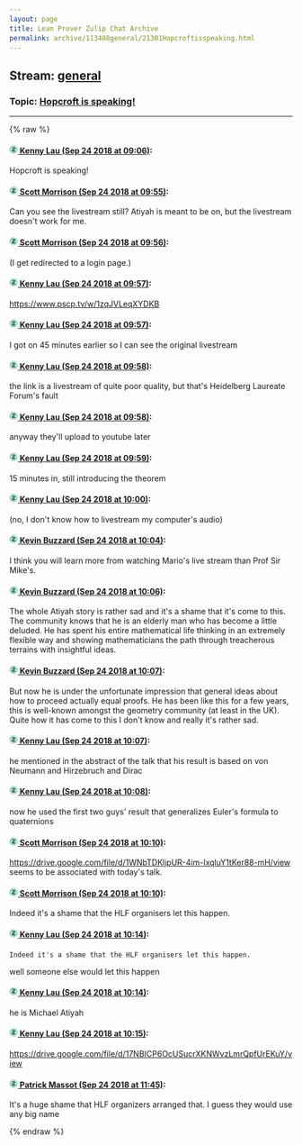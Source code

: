 ```yaml
---
layout: page
title: Lean Prover Zulip Chat Archive 
permalink: archive/113488general/21301Hopcroftisspeaking.html
---
```


## Stream: [general](index.html)
### Topic: [Hopcroft is speaking!](21301Hopcroftisspeaking.html)

---


{% raw %}
#### [![Click to go to Zulip](../../assets/img/zulip2.png) Kenny Lau (Sep 24 2018 at 09:06)](https://leanprover.zulipchat.com/#narrow/stream/113488-general/topic/Hopcroft%20is%20speaking%21/near/134509660):
Hopcroft is speaking!

#### [![Click to go to Zulip](../../assets/img/zulip2.png) Scott Morrison (Sep 24 2018 at 09:55)](https://leanprover.zulipchat.com/#narrow/stream/113488-general/topic/Hopcroft%20is%20speaking%21/near/134511523):
Can you see the livestream still? Atiyah is meant to be on, but the livestream doesn't work for me.

#### [![Click to go to Zulip](../../assets/img/zulip2.png) Scott Morrison (Sep 24 2018 at 09:56)](https://leanprover.zulipchat.com/#narrow/stream/113488-general/topic/Hopcroft%20is%20speaking%21/near/134511563):
(I get redirected to a login page.)

#### [![Click to go to Zulip](../../assets/img/zulip2.png) Kenny Lau (Sep 24 2018 at 09:57)](https://leanprover.zulipchat.com/#narrow/stream/113488-general/topic/Hopcroft%20is%20speaking%21/near/134511593):
https://www.pscp.tv/w/1zqJVLeqXYDKB

#### [![Click to go to Zulip](../../assets/img/zulip2.png) Kenny Lau (Sep 24 2018 at 09:57)](https://leanprover.zulipchat.com/#narrow/stream/113488-general/topic/Hopcroft%20is%20speaking%21/near/134511600):
I got on 45 minutes earlier so I can see the original livestream

#### [![Click to go to Zulip](../../assets/img/zulip2.png) Kenny Lau (Sep 24 2018 at 09:58)](https://leanprover.zulipchat.com/#narrow/stream/113488-general/topic/Hopcroft%20is%20speaking%21/near/134511657):
the link is a livestream of quite poor quality, but that's Heidelberg Laureate Forum's fault

#### [![Click to go to Zulip](../../assets/img/zulip2.png) Kenny Lau (Sep 24 2018 at 09:58)](https://leanprover.zulipchat.com/#narrow/stream/113488-general/topic/Hopcroft%20is%20speaking%21/near/134511661):
anyway they'll upload to youtube later

#### [![Click to go to Zulip](../../assets/img/zulip2.png) Kenny Lau (Sep 24 2018 at 09:59)](https://leanprover.zulipchat.com/#narrow/stream/113488-general/topic/Hopcroft%20is%20speaking%21/near/134511690):
15 minutes in, still introducing the theorem

#### [![Click to go to Zulip](../../assets/img/zulip2.png) Kenny Lau (Sep 24 2018 at 10:00)](https://leanprover.zulipchat.com/#narrow/stream/113488-general/topic/Hopcroft%20is%20speaking%21/near/134511759):
(no, I don't know how to livestream my computer's audio)

#### [![Click to go to Zulip](../../assets/img/zulip2.png) Kevin Buzzard (Sep 24 2018 at 10:04)](https://leanprover.zulipchat.com/#narrow/stream/113488-general/topic/Hopcroft%20is%20speaking%21/near/134511941):
I think you will learn more from watching Mario's live stream than Prof Sir Mike's.

#### [![Click to go to Zulip](../../assets/img/zulip2.png) Kevin Buzzard (Sep 24 2018 at 10:06)](https://leanprover.zulipchat.com/#narrow/stream/113488-general/topic/Hopcroft%20is%20speaking%21/near/134512018):
The whole Atiyah story is rather sad and it's a shame that it's come to this. The community knows that he is an elderly man who has become a little deluded. He has spent his entire mathematical life thinking in an extremely flexible way and showing mathematicians the path through treacherous terrains with insightful ideas.

#### [![Click to go to Zulip](../../assets/img/zulip2.png) Kevin Buzzard (Sep 24 2018 at 10:07)](https://leanprover.zulipchat.com/#narrow/stream/113488-general/topic/Hopcroft%20is%20speaking%21/near/134512080):
But now he is under the unfortunate impression that general ideas about how to proceed actually equal proofs. He has been like this for a few years, this is well-known amongst the geometry community (at least in the UK). Quite how it has come to this I don't know and really it's rather sad.

#### [![Click to go to Zulip](../../assets/img/zulip2.png) Kenny Lau (Sep 24 2018 at 10:07)](https://leanprover.zulipchat.com/#narrow/stream/113488-general/topic/Hopcroft%20is%20speaking%21/near/134512088):
he mentioned in the abstract of the talk that his result is based on von Neumann and Hirzebruch and Dirac

#### [![Click to go to Zulip](../../assets/img/zulip2.png) Kenny Lau (Sep 24 2018 at 10:08)](https://leanprover.zulipchat.com/#narrow/stream/113488-general/topic/Hopcroft%20is%20speaking%21/near/134512139):
now he used the first two guys' result that generalizes Euler's formula to quaternions

#### [![Click to go to Zulip](../../assets/img/zulip2.png) Scott Morrison (Sep 24 2018 at 10:10)](https://leanprover.zulipchat.com/#narrow/stream/113488-general/topic/Hopcroft%20is%20speaking%21/near/134512213):
<https://drive.google.com/file/d/1WNbTDKljpUR-4im-IxqluY1tKer88-mH/view> seems to be associated with today's talk.

#### [![Click to go to Zulip](../../assets/img/zulip2.png) Scott Morrison (Sep 24 2018 at 10:10)](https://leanprover.zulipchat.com/#narrow/stream/113488-general/topic/Hopcroft%20is%20speaking%21/near/134512220):
Indeed it's a shame that the HLF organisers let this happen.

#### [![Click to go to Zulip](../../assets/img/zulip2.png) Kenny Lau (Sep 24 2018 at 10:14)](https://leanprover.zulipchat.com/#narrow/stream/113488-general/topic/Hopcroft%20is%20speaking%21/near/134512374):
```quote
Indeed it's a shame that the HLF organisers let this happen.
```
well someone else would let this happen

#### [![Click to go to Zulip](../../assets/img/zulip2.png) Kenny Lau (Sep 24 2018 at 10:14)](https://leanprover.zulipchat.com/#narrow/stream/113488-general/topic/Hopcroft%20is%20speaking%21/near/134512376):
he is Michael Atiyah

#### [![Click to go to Zulip](../../assets/img/zulip2.png) Kenny Lau (Sep 24 2018 at 10:15)](https://leanprover.zulipchat.com/#narrow/stream/113488-general/topic/Hopcroft%20is%20speaking%21/near/134512389):
https://drive.google.com/file/d/17NBICP6OcUSucrXKNWvzLmrQpfUrEKuY/view

#### [![Click to go to Zulip](../../assets/img/zulip2.png) Patrick Massot (Sep 24 2018 at 11:45)](https://leanprover.zulipchat.com/#narrow/stream/113488-general/topic/Hopcroft%20is%20speaking%21/near/134516096):
It's a huge shame that HLF organizers arranged that. I guess they would use any big name


{% endraw %}

